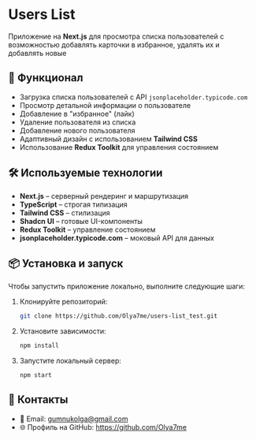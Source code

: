 # Users List

Приложение на **Next.js** для просмотра списка пользователей с возможностью добавлять карточки в избранное, удалять их и добавлять новые

## 🚀 Функционал

- Загрузка списка пользователей с API `jsonplaceholder.typicode.com`
- Просмотр детальной информации о пользователе
- Добавление в "избранное" (лайк)
- Удаление пользователя из списка
- Добавление нового пользователя
- Адаптивный дизайн с использованием **Tailwind CSS**
- Использование **Redux Toolkit** для управления состоянием

## 🛠️ Используемые технологии

- **Next.js** – серверный рендеринг и маршрутизация
- **TypeScript** – строгая типизация
- **Tailwind CSS** – стилизация
- **Shadcn UI** – готовые UI-компоненты
- **Redux Toolkit** – управление состоянием
- **jsonplaceholder.typicode.com** – моковый API для данных

## 📦 Установка и запуск

Чтобы запустить приложение локально, выполните следующие шаги:

1. Клонируйте репозиторий:

   ```bash
   git clone https://github.com/Olya7me/users-list_test.git

   
2. Установите зависимости:
   ```bash
   npm install


3. Запустите локальный сервер:
   ```bash
   npm start

## 🤝 Контакты
- 📧 Email: gumnukolga@gmail.com
- 🌐 Профиль на GitHub: https://github.com/Olya7me
